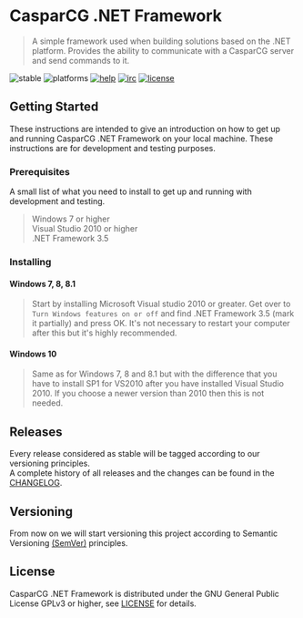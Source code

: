 # CasparCG .NET Framework

> A simple framework used when building solutions based on the .NET platform. Provides the ability to communicate with a CasparCG server and send commands to it.

![stable](https://img.shields.io/badge/stable-n%2Fa-lightgray.svg?style=flat-square)
![platforms](https://img.shields.io/badge/platforms-windows-brightgreen.svg?style=flat-square)
[![help](https://img.shields.io/badge/help-community%20forum-green.svg?style=flat-square)](https://casparcg.com/forum)
[![irc](https://img.shields.io/badge/irc-%23casparcg-green.svg?style=flat-square)](https://kiwiirc.com/client/sinisalo.freenode.net/?nick=Guest|?#CasparCG)
[![license](https://img.shields.io/badge/license-GPLv3-blue.svg?style=flat-square)](LICENSE)


## Getting Started
These instructions are intended to give an introduction on how to get up and running CasparCG .NET Framework on your local machine. These instructions are for development and testing purposes.


### Prerequisites
A small list of what you need to install to get up and running with development and testing.

> Windows 7 or higher  
> Visual Studio 2010 or higher  
> .NET Framework 3.5


### Installing

#### Windows 7, 8, 8.1
> Start by installing Microsoft Visual studio 2010 or greater. Get over to `Turn Windows features on or off` and find .NET Framework 3.5 (mark it partially) and press OK. It's not necessary to restart your computer after this but it's highly recommended.

#### Windows 10
> Same as for Windows 7, 8 and 8.1 but with the difference that you have to install SP1 for VS2010 after you have installed Visual Studio 2010. If you choose a newer version than 2010 then this is not needed.


## Releases
Every release considered as stable will be tagged according to our versioning principles.  
A complete history of all releases and the changes can be found in the [CHANGELOG](CHANGELOG).  


## Versioning
From now on we will start versioning this project according to Semantic Versioning [(SemVer)][1] principles.

[1]: https://semver.org/


## License
CasparCG .NET Framework is distributed under the GNU General Public License GPLv3 or higher, see [LICENSE](LICENSE) for details.